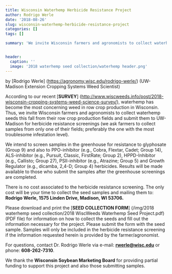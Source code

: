 ```yaml
---
title: Wisconsin Waterhemp Herbicide Resistance Project
author: Rodrigo Werle
date: '2018-08-26'
slug: wisconsin-waterhemp-herbicide-resistance-project
categories: []
tags: []

summary: 'We invite Wisconsin farmers and agronomists to collect waterhemp seeds this fall from their row crop production fields and submit them to UW-Madison for herbicide resistance screenings.'


header:
  caption: ''
  image: '2018 waterhemp seed collection/waterhemp header.png'
---
```

by [Rodrigo Werle] (https://agronomy.wisc.edu/rodrigo-werle/) (UW-Madison Extension Cropping Systems Weed Scientist)

According to our recent [**SURVEY**] (http://www.wiscweeds.info/post/2018-wisconsin-cropping-systems-weed-science-survey/), waterhemp has become the most concerning weed in row crop production in Wisconsin. Thus, we invite Wisconsin farmers and agronomists to collect waterhemp seeds this fall from their row crop production fields and submit them to UW-Madison for herbicide resistance screenings (we ask farmers to collect samples from only one of their fields; preferably the one with the most troublesome infestation level).

We intend to screen samples in the greenhouse for resistance to glyphosate (Group 9) and also to PPO-inhibitor (e.g., Cobra, Flextar, Cadet; Group 14), ALS-inhibitor (e.g., Pursuit, Classic, FirstRate; Group 2), HPPD-Inhibitor (e.g., Callisto; Group 27), PSII-inhibitor (e.g., Atrazine; Group 5) and Growth Regulator (e.g., dicamba, 2,4-D; Group 4) herbicides. Results will be made available to those who submit the samples after the greenhouse screenings are completed. 

There is no cost associated to the herbicide resistance screening. The only cost will be your time to collect the seed samples and mailing them to: **Rodrigo Werle, 1575 Linden Drive, Madison, WI 53706.**

Please download and print the [**SEED COLLECTION FORM**] (/img/2018 waterhemp seed collection/2018 WiscWeeds Waterhemp Seed Project.pdf) (PDF file) for information on how to collect the seeds and fill out the information necessary for the project. Please submit the form with the seed sample. Samples will only be included in the herbicide resistance screening if the information requested herein is provided by the farmer/agronomist. 

For questions, contact Dr. Rodrigo Werle via e-mail: **rwerle@wisc.edu** or phone: **608-262-7310**.  

We thank the **Wisconsin Soybean Marketing Board** for providing partial funding to support this project and also those submitting samples. 

